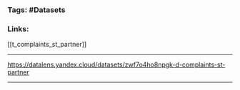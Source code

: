 ### Tags: #Datasets 
### Links:

[[t_complaints_st_partner]]
___
https://datalens.yandex.cloud/datasets/zwf7o4ho8npgk-d-complaints-st-partner
___
